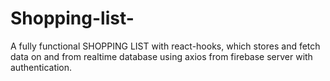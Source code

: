# Shopping-list-
A fully functional SHOPPING LIST with react-hooks, which stores and fetch data on and from realtime database using axios from firebase server with authentication.

